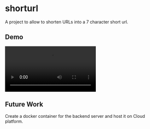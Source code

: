 # shorturl

A project to allow to shorten URLs into a 7 character short url. 

## Demo
<video src="resources/shorturl.mp4" controls autoplay loop></video>

## Future Work
Create a docker container for the backend server and host it on Cloud platform.
